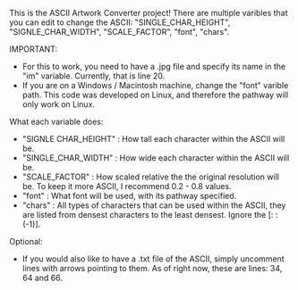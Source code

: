 This is the ASCII Artwork Converter project!
There are multiple varibles that you can edit to change the ASCII:
"SINGLE_CHAR_HEIGHT", "SIGNLE_CHAR_WIDTH", "SCALE_FACTOR", "font", "chars".

IMPORTANT:
- For this to work, you need to have a .jpg file and specify its name in the "im" variable. Currently, that is line 20.
- If you are on a Windows / Macintosh machine, change the "font" varible path. This code was developed on Linux, and therefore the pathway will only work on Linux.

What each variable does:
- "SIGNLE CHAR_HEIGHT" : How tall each character within the ASCII will be.
- "SINGLE_CHAR_WIDTH" : How wide each character within the ASCII will be.
- "SCALE_FACTOR" : How scaled relative the the original resolution will be. To keep it more ASCII, I recommend 0.2 - 0.8 values.
- "font" : What font will be used, with its pathway specified.
- "chars" : All types of characters that can be used within the ASCII, they are listed from densest characters to the least densest. Ignore the [: : (-1)].

Optional:
- If you would also like to have a .txt file of the ASCII, simply uncomment lines with arrows pointing to them. As of right now, these are lines: 34, 64 and 66. 
